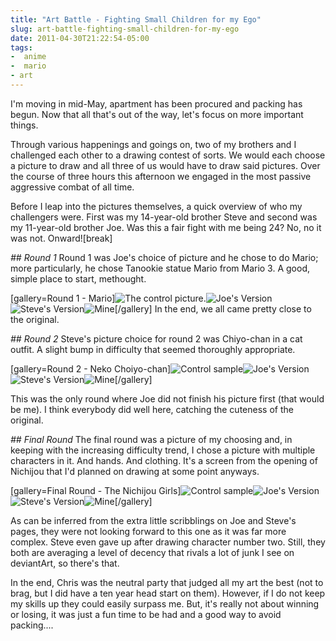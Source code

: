 ```yaml
---
title: "Art Battle - Fighting Small Children for my Ego"
slug: art-battle-fighting-small-children-for-my-ego
date: 2011-04-30T21:22:54-05:00
tags:
-  anime
-  mario
- art
---
```

I'm moving in mid-May, apartment has been procured and packing has begun. Now that all that's out of the way, let's focus on more important things.

Through various happenings and goings on, two of my brothers and I challenged each other to a drawing contest of sorts. We would each choose a picture to draw and all three of us would have to draw said pictures. Over the course of three hours this afternoon we engaged in the most passive aggressive combat of all time.

Before I leap into the pictures themselves, a quick overview of who my challengers were. First was my 14-year-old brother Steve and second was my 11-year-old brother Joe. Was this a fair fight with me being 24? No, no it was not. Onward![break]

_## Round 1_
Round 1 was Joe's choice of picture and he chose to do Mario; more particularly, he chose Tanookie statue Mario from Mario 3. A good, simple place to start, methought.

[gallery=Round 1 - Mario]![](http://images.dxprog.com/blog/ArtBattle_Control_Mario.jpg "The control picture.")![](http://images.dxprog.com/blog/ArtBattle_Joe_Mario.jpg "Joe's Version")![](http://images.dxprog.com/blog/ArtBattle_Steve_Mario.jpg "Steve's Version")![](http://images.dxprog.com/blog/ArtBattle_Matt_Mario.jpg "Mine")[/gallery]
In the end, we all came pretty close to the original.

_## Round 2_
Steve's picture choice for round 2 was Chiyo-chan in a cat outfit. A slight bump in difficulty that seemed thoroughly appropriate.

[gallery=Round 2 - Neko Choiyo-chan]![](http://images.dxprog.com/blog/ArtBattle_Control_Chiyo.jpg "Control sample")![](http://images.dxprog.com/blog/ArtBattle_Joe_Chiyo.jpg "Joe's Version")![](http://images.dxprog.com/blog/ArtBattle_Steve_Chiyo.jpg "Steve's Version")![](http://images.dxprog.com/blog/ArtBattle_Matt_Chiyo.jpg "Mine")[/gallery]

This was the only round where Joe did not finish his picture first (that would be me). I think everybody did well here, catching the cuteness of the original.

_## Final Round_
The final round was a picture of my choosing and, in keeping with the increasing difficulty trend, I chose a picture with multiple characters in it. And hands. And clothing. It's a screen from the opening of Nichijou that I'd planned on drawing at some point anyways.

[gallery=Final Round - The Nichijou Girls]![](http://images.dxprog.com/blog/ArtBattle_Control_Nichijou.jpg "Control sample")![](http://images.dxprog.com/blog/ArtBattle_Joe_Nichijou.jpg "Joe's Version")![](http://images.dxprog.com/blog/ArtBattle_Steve_Nichijou.jpg "Steve's Version")![](http://images.dxprog.com/blog/ArtBattle_Matt_Nichijou.jpg "Mine")[/gallery]

As can be inferred from the extra little scribblings on Joe and Steve's pages, they were not looking forward to this one as it was far more complex. Steve even gave up after drawing character number two. Still, they both are averaging a level of decency that rivals a lot of junk I see on deviantArt, so there's that.

In the end, Chris was the neutral party that judged all my art the best (not to brag, but I did have a ten year head start on them). However, if I do not keep my skills up they could easily surpass me. But, it's really not about winning or losing, it was just a fun time to be had and a good way to avoid packing....
